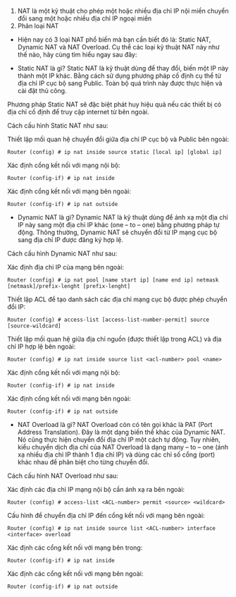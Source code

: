 1. NAT là một kỹ thuật cho phép một hoặc nhiều địa chỉ IP nội miền chuyển đổi sang một hoặc nhiều địa chỉ IP ngoại miền
2. Phân loại NAT

- Hiện nay có 3 loại NAT phổ biến mà bạn cần biết đó là: Static NAT, Dynamic NAT và NAT Overload. Cụ thể các loại kỹ thuật NAT này như thế nào, hãy cùng tìm hiểu ngay sau đây:

- Static NAT là gì?
Static NAT là kỹ thuật dùng để thay đổi, biến một IP này thành một IP khác. Bằng cách sử dụng phương pháp cố định cụ thể từ địa chỉ IP cục bộ sang Public. Toàn bộ quá trình này được thực hiện và cài đặt thủ công.

Phương pháp Static NAT sẽ đặc biệt phát huy hiệu quả nếu các thiết bị có địa chỉ cố định để truy cập internet từ bên ngoài.

Cách cấu hình Static NAT như sau:

Thiết lập mối quan hệ chuyển đổi giữa địa chỉ IP cục bộ và Public bên ngoài:
```
Router (config) # ip nat inside source static [local ip] [global ip]
```
Xác định cổng kết nối với mạng nội bộ:
```
Router (config-if) # ip nat inside
```
Xác định cổng kết nối với mạng bên ngoài:
```
Router (config-if) # ip nat outside
```
- Dynamic NAT là gì?
Dynamic NAT là kỹ thuật dùng để ánh xạ một địa chỉ IP này sang một địa chỉ IP khác (one – to – one) bằng phương pháp tự động. Thông thường, Dynamic NAT sẽ chuyển đổi từ IP mạng cục bộ sang địa chỉ IP được đăng ký hợp lệ.

Cách cấu hình Dynamic NAT như sau:

Xác định địa chỉ IP của mạng bên ngoài:
```
Router (config) # ip nat pool [name start ip] [name end ip] netmask [netmask]/prefix-lenght [prefix-lenght]
```
Thiết lập ACL để tạo danh sách các địa chỉ mạng cục bộ được phép chuyển đổi IP:
```
Router (config) # access-list [access-list-number-permit] source [source-wildcard]
```
Thiết lập mối quan hệ giữa địa chỉ nguồn (được thiết lập trong ACL) và địa chỉ IP hợp lệ bên ngoài:
```
Router (config) # ip nat inside source list <acl-number> pool <name>
```
Xác định cổng kết nối với mạng nội bộ:
```
Router (config-if) # ip nat inside
```
Xác định cổng kết nối với mạng bên ngoài:
```
Router (config-if) # ip nat outside
```
- NAT Overload là gì?
NAT Overload còn có tên gọi khác là PAT (Port Address Translation). Đây là một dạng biến thể khác của Dynamic NAT. Nó cũng thực hiện chuyển đổi địa chỉ IP một cách tự động. Tuy nhiên, kiểu chuyển dịch địa chỉ của NAT Overload là dạng many – to – one (ánh xạ nhiều địa chỉ IP thành 1 địa chỉ IP) và dùng các chỉ số cổng (port) khác nhau để phân biệt cho từng chuyển đổi.

Cách cấu hình NAT Overload như sau:

Xác định các địa chỉ IP mạng nội bộ cần ánh xạ ra bên ngoài:
```
Router (config) # access-list <ACL-number> permit <source> <wildcard>
```
Cấu hình để chuyển địa chỉ IP đến cổng kết nối với mạng bên ngoài:
```
Router (config) # ip nat inside source list <ACL-number> interface <interface> overload
```
Xác định các cổng kết nối với mạng bên trong:
```
Router (config-if) # ip nat inside
```
Xác định các cổng kết nối với mạng bên ngoài:
```
Router (config-if) # ip nat outside
```
